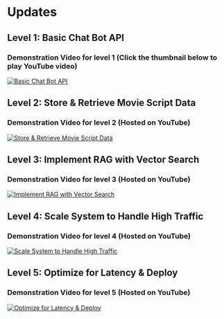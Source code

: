# Updates  
## Level 1: Basic Chat Bot API  
### Demonstration Video for level 1 (Click the thumbnail below to play YouTube video)
[![Basic Chat Bot API](https://img.youtube.com/vi/qwBli23dtbk/maxresdefault.jpg)](https://youtu.be/qwBli23dtbk)  

## Level 2: Store & Retrieve Movie Script Data  
### Demonstration Video for level 2 (Hosted on YouTube)
[![Store & Retrieve Movie Script Data](https://img.youtube.com/vi/jd_L0a9Ztho/maxresdefault.jpg)](https://youtu.be/jd_L0a9Ztho)  


## Level 3: Implement RAG with Vector Search
### Demonstration Video for level 3 (Hosted on YouTube)
[![Implement RAG with Vector Search](https://img.youtube.com/vi/_sWnGE9vdxs/maxresdefault.jpg)](https://youtu.be/_sWnGE9vdxs)  

## Level 4: Scale System to Handle High Traffic
### Demonstration Video for level 4 (Hosted on YouTube)
[![Scale System to Handle High Traffic](https://img.youtube.com/vi/8FzKVNJ1CjQ/maxresdefault.jpg)](https://youtu.be/8FzKVNJ1CjQ)  


## Level 5: Optimize for Latency & Deploy 
### Demonstration Video for level 5 (Hosted on YouTube)
[![Optimize for Latency & Deploy ](https://img.youtube.com/vi/5rqG21H6ieo/maxresdefault.jpg)](https://youtu.be/5rqG21H6ieo)  

